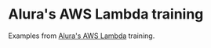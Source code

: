 # Alura's AWS Lambda training

Examples from [Alura's AWS Lambda](https://cursos.alura.com.br/course/aws-lambda-codigo-sem-se-preocupar-infra) training.
